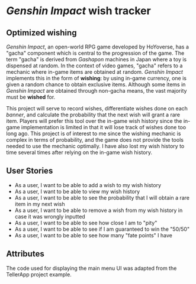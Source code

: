 # *Genshin Impact* wish tracker

## Optimized wishing

*Genshin Impact*, an open-world RPG game developed by
HoYoverse, has a "gacha" component which is central
to the progression of the game. The term "gacha" 
is derived from *Gashapon* machines in Japan where
a toy is dispensed at random. In the context of
video games, "gacha" refers to a mechanic where in-game
items are obtained at random. *Genshin Impact*
implements this in the form of **wishing**: by using
in-game currency, one is given a random chance to 
obtain exclusive items. Although some items
in *Genshin Impact* are obtained through non-gacha
means, the vast majority must be **wished** for.


 This project will serve to record wishes, differentiate 
 wishes done on each *banner*, and calculate the probability 
 that the next wish will grant a rare item. Players will 
 prefer this tool over the in-game wish history since the 
 in-game implementation is limited in that it will
 lose track of wishes done too long ago. This project is of
 interest to me since the wishing mechanic is complex
 in terms of probability, and the game does not provide the
 tools needed to use the mechanic optimally. I have also 
 lost my wish history to time several times after relying 
 on the in-game wish history.
 

## User Stories

- As a user, I want to be able to add a wish to my wish history
- As a user, I want to be able to view my wish history
- As a user, I want to be able to see the probability that I will
obtain a rare item in my next wish
- As a user, I want to be able to remove a wish from my wish history
in case it was wrongly inputted
- As a user, I want to be able to see how close I am to "pity"
- As a user, I want to be able to see if I am guaranteed to win
the "50/50"
- As a user, I want to be able to see how many "fate points" I have

## Attributes

The code used for displaying the main menu UI was adapted from the 
TellerApp project example.